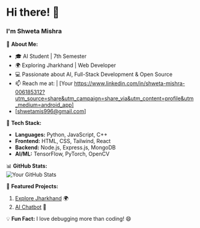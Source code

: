 # Hi there! 👋  
### I'm Shweta Mishra
🚀 **About Me:**  
- 🎓 AI Student | 7th Semester  
- 🌍 Exploring Jharkhand | Web Developer  
- 💻 Passionate about AI, Full-Stack Development & Open Source  
- 📫 Reach me at:  | [Your https://www.linkedin.com/in/shweta-mishra-006185312?utm_source=share&utm_campaign=share_via&utm_content=profile&utm_medium=android_app]
- [shwetamis996@gmail.com]

🔧 **Tech Stack:**  
- **Languages:** Python, JavaScript, C++  
- **Frontend:** HTML, CSS, Tailwind, React  
- **Backend:** Node.js, Express.js, MongoDB  
- **AI/ML:** TensorFlow, PyTorch, OpenCV  

📊 **GitHub Stats:**  
![Your GitHub Stats](https://github-readme-stats.vercel.app/api?username=your-github-username&show_icons=true&theme=radical)  

🌟 **Featured Projects:**  
1. [Explore Jharkhand](https://github.com/your-github/explore-jharkhand) 🌍  
2. [AI Chatbot](https://github.com/your-github/ai-chatbot) 🤖  

💡 **Fun Fact:** I love debugging more than coding! 😄  
